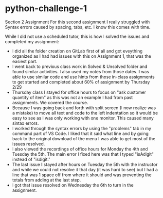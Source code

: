 # python-challenge-1
Section 2 Assignment
For this second assignment I really struggled with Syntax errors caused by spacing, tabs, etc. I know this comes with time.

While I did not use a scheduled tutor, this is how I solved the issues and completed my assignment:
- I did all the folder creation on GitLab first of all and got eveything organized as I had had issues with this on Assignment 1, that was the easiest part.
- I went back to previous class work in Solved & Unsolved folder and found similar activities. I also used my notes from those dates. 
I was able to use similar code and use hints from those in-class assignments to get started and completed about 60% of assignment by Thursday 2/29
- Thursday class I stayed for office hours to focus on "ask customer quantity of item" as this was not an example I had from past assignments. We covered the course. 
- Because I was going back and forth with split screen (I now realize was a mistake) to move all text and code to the left indentation so it would be easy to see as I was only working with one monitor. This caused many sintax errors.
- I worked through the syntax errors by using the "problems" tab in my command part of VS Code. I liked that it said what line and by going back to the original download of the menu I was able to get most of the issues resolved. 
- I also viewed the recordings of office hours for Monday the 4th and Tuesday the 5th. The main error I fixed here was that I typed "isAdigit" instead of "isdigit."
- The last issue I stayed after hours on Tuesday the 5th with the instructor and while we could not resolve it that day (it was hard to see) but I had a line that was 1 space off from where it should and was preventing the totals from adding at the last step. 
- I got that issue resolved on Wednesday the 6th to turn in the assignment. 